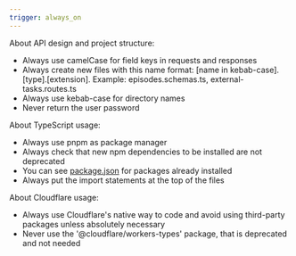 ```yaml
---
trigger: always_on
---
```


About API design and project structure:
- Always use camelCase for field keys in requests and responses
- Always create new files with this name format: [name in kebab-case].[type].[extension]. Example: episodes.schemas.ts, external-tasks.routes.ts
- Always use kebab-case for directory names
- Never return the user password

About TypeScript usage:

- Always use pnpm as package manager
- Always check that new npm dependencies to be installed are not deprecated
- You can see [package.json](mdc:package.json) for packages already installed
- Always put the import statements at the top of the files

About Cloudflare usage:

- Always use Cloudflare's native way to code and avoid using third-party packages unless absolutely necessary
- Never use the '@cloudflare/workers-types' package, that is deprecated and not needed
